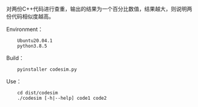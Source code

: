 

对两份C++代码进行查重，输出的结果为一个百分比数值，结果越大，则说明两份代码相似度越高。





Environment：

```
	Ubuntu20.04.1
	python3.8.5
```



Build：

```
	pyinstaller codesim.py
```

Use：

```
	cd dist/codesim
	./codesim [-h|--help] code1 code2
```


